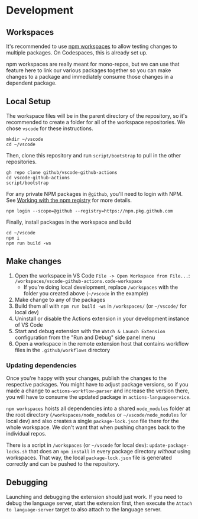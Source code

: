 # Development

## Workspaces

It's recommended to use [npm workspaces](https://docs.npmjs.com/cli/v8/using-npm/workspaces) to allow testing changes to multiple packages. On Codespaces, this is already set up.

npm workspaces are really meant for mono-repos, but we can use that feature here to link our various packages together so you can make changes to a package and immediately consume those changes in a dependent package.

## Local Setup

The workspace files will be in the parent directory of the repository, so it's recommended to create a folder for all of the workspace repositories. We chose `vscode` for these instructions.

```shell
mkdir ~/vscode
cd ~/vscode
```

Then, clone this repository and run `script/bootstrap` to pull in the other repositories.

```shell
gh repo clone github/vscode-github-actions
cd vscode-github-actions
script/bootstrap
```

For any private NPM packages in `@github`, you'll need to login with NPM. See [Working with the npm registry](https://docs.github.com/en/packages/working-with-a-github-packages-registry/working-with-the-npm-registry) for more details.

```shell
npm login --scope=@github --registry=https://npm.pkg.github.com
```

Finally, install packages in the workspace and build

```shell
cd ~/vscode
npm i
npm run build -ws
```

## Make changes

1. Open the workspace in VS Code `File -> Open Workspace from File...`: `/workspaces/vscode-github-actions.code-workspace`
    - If you're doing local development, replace `/workspaces` with the folder you created above (`~/vscode` in the example)
1. Make change to any of the packages
1. Build them all with `npm run build -ws` in `/workspaces/` (or `~/vscode/` for local dev)
1. Uninstall or disable the Actions extension in your development instance of VS Code
1. Start and debug extension with the `Watch & Launch Extension` configuration from the "Run and Debug" side panel menu
1. Open a workspace in the remote extension host that contains workflow files in the `.github/workflows` directory

### Updating dependencies

Once you're happy with your changes, publish the changes to the respective packages. You might have to adjust package versions, so if you made a change to `actions-workflow-parser` and increase the version there, you will have to consume the updated package in `actions-languageservice`.

`npm workspaces` hoists all dependencies into a shared `node_modules` folder at the root directory (`/workspaces/node_modules` or `~/vscode/node_modules` for local dev) and also creates a single `package-lock.json` file there for the whole workspace. We don't want that when pushing changes back to the individual repos.

There is a script in `/workspaces` (or `~/vscode` for local dev): `update-package-locks.sh` that does an `npm install` in every package directory _without_ using workspaces. That way, the local `package-lock.json` file is generated correctly and can be pushed to the repository.

## Debugging

Launching and debugging the extension should just work. If you need to debug the language server, start the extension first, then execute the `Attach to language-server` target to also attach to the language server.
